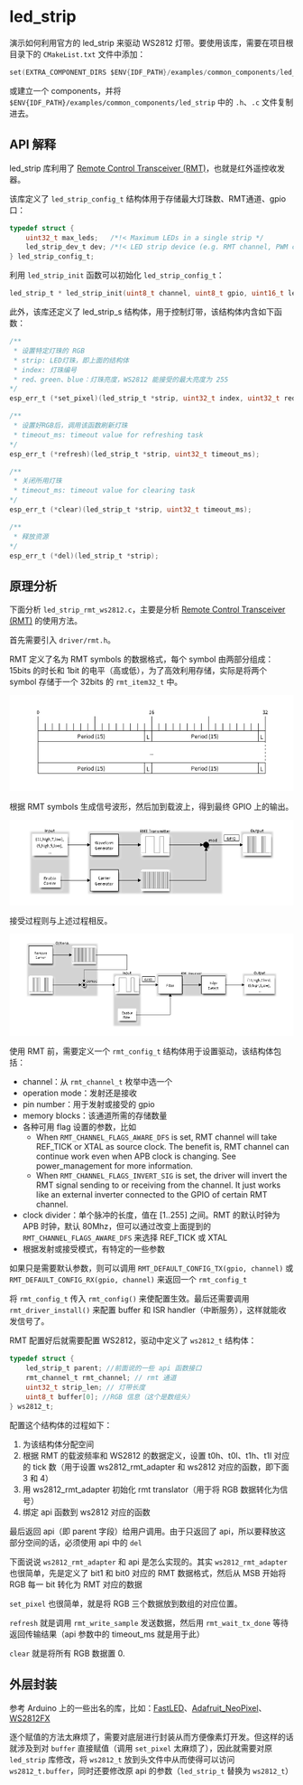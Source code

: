 # led_strip

演示如何利用官方的 led_strip 来驱动 WS2812 灯带。要使用该库，需要在项目根目录下的 `CMakeList.txt` 文件中添加：

```c
set(EXTRA_COMPONENT_DIRS $ENV{IDF_PATH}/examples/common_components/led_strip)
```

或建立一个 components，并将 `$ENV{IDF_PATH}/examples/common_components/led_strip` 中的 `.h`、`.c` 文件复制进去。

## API 解释

led_strip 库利用了 [Remote Control Transceiver (RMT)](https://docs.espressif.com/projects/esp-idf/zh_CN/latest/esp32c3/api-reference/peripherals/rmt.html)，也就是红外遥控收发器。

该库定义了 `led_strip_config_t` 结构体用于存储最大灯珠数、RMT通道、gpio口：

```c
typedef struct {
    uint32_t max_leds;   /*!< Maximum LEDs in a single strip */
    led_strip_dev_t dev; /*!< LED strip device (e.g. RMT channel, PWM channel, etc) */
} led_strip_config_t;
```

利用 `led_strip_init` 函数可以初始化 `led_strip_config_t`：

```c
led_strip_t * led_strip_init(uint8_t channel, uint8_t gpio, uint16_t led_num);
```

此外，该库还定义了 led_strip_s 结构体，用于控制灯带，该结构体内含如下函数：

```c
/**
 * 设置特定灯珠的 RGB 
 * strip: LED灯珠，即上面的结构体
 * index: 灯珠编号
 * red、green、blue：灯珠亮度，WS2812 能接受的最大亮度为 255
*/
esp_err_t (*set_pixel)(led_strip_t *strip, uint32_t index, uint32_t red, uint32_t green, uint32_t blue);
```

```c
/**
 * 设置好RGB后，调用该函数刷新灯珠
 * timeout_ms: timeout value for refreshing task
*/
esp_err_t (*refresh)(led_strip_t *strip, uint32_t timeout_ms);
```

```c
/**
 * 关闭所用灯珠
 * timeout_ms: timeout value for clearing task
*/
esp_err_t (*clear)(led_strip_t *strip, uint32_t timeout_ms);
```

```c
/**
 * 释放资源
*/
esp_err_t (*del)(led_strip_t *strip);
```

## 原理分析

下面分析 `led_strip_rmt_ws2812.c`，主要是分析 [Remote Control Transceiver (RMT)](https://docs.espressif.com/projects/esp-idf/zh_CN/latest/esp32c3/api-reference/peripherals/rmt.html) 的使用方法。

首先需要引入 `driver/rmt.h`。

RMT 定义了名为 RMT symbols 的数据格式，每个 symbol 由两部分组成：15bits 的时长和 1bit 的电平（高或低），为了高效利用存储，实际是将两个 symbol 存储于一个 32bits 的 `rmt_item32_t` 中。

![RMT symbols](images/RMT_symbols.png)

根据 RMT symbols 生成信号波形，然后加到载波上，得到最终 GPIO 上的输出。

![RMT Transmitter Overview](images/RMT_Transmitter_Overview.png)

接受过程则与上述过程相反。

![RMT Receiver Overview](images/RMT_Receiver_Overview.png)

使用 RMT 前，需要定义一个 `rmt_config_t` 结构体用于设置驱动，该结构体包括：

- channel：从 `rmt_channel_t` 枚举中选一个
- operation mode：发射还是接收
- pin number：用于发射或接受的 gpio
- memory blocks：该通道所需的存储数量
- 各种可用 flag 设置的参数，比如
  - When `RMT_CHANNEL_FLAGS_AWARE_DFS` is set, RMT channel will take REF_TICK or XTAL as source clock. The benefit is, RMT channel can continue work even when APB clock is changing. See power_management for more information.
  - When `RMT_CHANNEL_FLAGS_INVERT_SIG` is set, the driver will invert the RMT signal sending to or receiving from the channel. It just works like an external inverter connected to the GPIO of certain RMT channel.
- clock divider：单个脉冲的长度，值在 [1..255] 之间。RMT 的默认时钟为 APB 时钟，默认 80Mhz，但可以通过改变上面提到的 `RMT_CHANNEL_FLAGS_AWARE_DFS` 来选择 REF_TICK 或 XTAL
- 根据发射或接受模式，有特定的一些参数

如果只是需要默认参数，则可以调用 `RMT_DEFAULT_CONFIG_TX(gpio, channel)` 或 `RMT_DEFAULT_CONFIG_RX(gpio, channel)` 来返回一个 `rmt_config_t`

将 `rmt_config_t` 传入 `rmt_config()` 来使配置生效。最后还需要调用 `rmt_driver_install()` 来配置 buffer 和 ISR handler（中断服务），这样就能收发信号了。

RMT 配置好后就需要配置 WS2812，驱动中定义了 `ws2812_t` 结构体：

```c
typedef struct {
    led_strip_t parent; //前面说的一些 api 函数接口
    rmt_channel_t rmt_channel; // rmt 通道
    uint32_t strip_len; // 灯带长度
    uint8_t buffer[0]; //RGB 信息（这个是数组头）
} ws2812_t;
```

配置这个结构体的过程如下：

1. 为该结构体分配空间
2. 根据 RMT 的载波频率和 WS2812 的数据定义，设置 t0h、t0l、t1h、t1l 对应的 tick 数（用于设置 ws2812_rmt_adapter 和 ws2812 对应的函数，即下面 3 和 4）
3. 用 ws2812_rmt_adapter 初始化 rmt translator（用于将 RGB 数据转化为信号）
4. 绑定 api 函数到 ws2812 对应的函数

最后返回 api（即 parent 字段）给用户调用。由于只返回了 api，所以要释放这部分空间的话，必须使用 api 中的 `del`

下面说说 `ws2812_rmt_adapter` 和 api 是怎么实现的。其实 `ws2812_rmt_adapter` 也很简单，先是定义了 bit1 和 bit0 对应的 RMT 数据格式，然后从 MSB 开始将 RGB 每一 bit 转化为 RMT 对应的数据

`set_pixel` 也很简单，就是将 RGB 三个数据放到数组的对应位置。

`refresh` 就是调用 `rmt_write_sample` 发送数据，然后用 `rmt_wait_tx_done` 等待返回传输结果（api 参数中的 timeout_ms 就是用于此）

`clear` 就是将所有 RGB 数据置 0.

## 外层封装

参考 Arduino 上的一些出名的库，比如：[FastLED](https://github.com/FastLED/FastLED/wiki/)、[Adafruit_NeoPixel](https://github.com/adafruit/Adafruit_NeoPixel)、[WS2812FX](https://github.com/kitesurfer1404/WS2812FX)

逐个赋值的方法太麻烦了，需要对底层进行封装从而方便像素灯开发。但这样的话就涉及到对 `buffer` 直接赋值（调用 `set_pixel` 太麻烦了），因此就需要对原 `led_strip` 库修改，将 `ws2812_t` 放到头文件中从而使得可以访问 `ws2812_t.buffer`，同时还要修改原 api 的参数（`led_strip_t` 替换为 `ws2812_t`）
